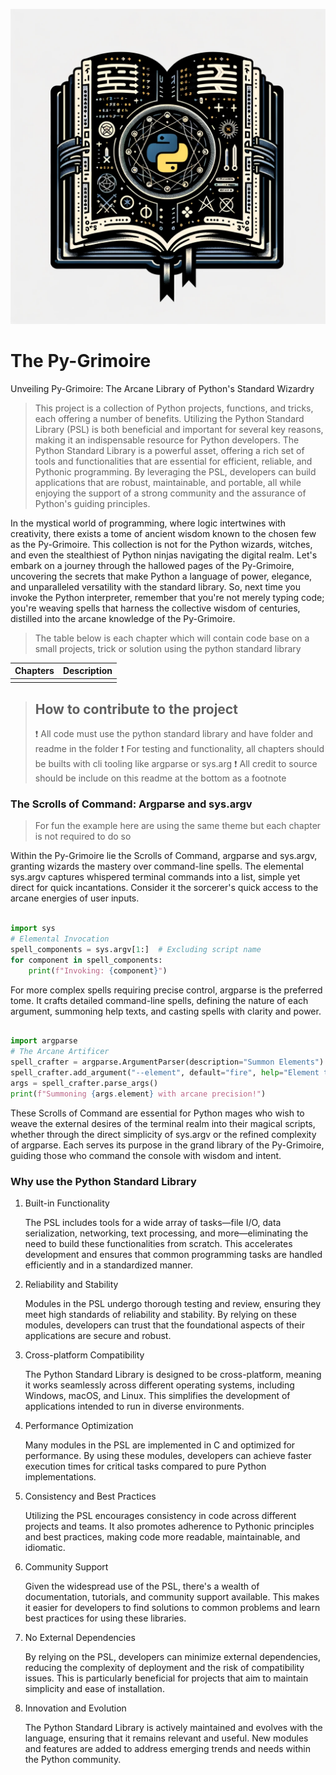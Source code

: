 ![Py-Grimoire](PythonGrimoire.png)

# The Py-Grimoire

Unveiling Py-Grimoire: The Arcane Library of Python's Standard Wizardry

> This project is a collection of Python projects, functions, and tricks, each offering a number of benefits. Utilizing the Python Standard Library (PSL) is both beneficial and important for several key reasons, making it an indispensable resource for Python developers. The Python Standard Library is a powerful asset, offering a rich set of tools and functionalities that are essential for efficient, reliable, and Pythonic programming. By leveraging the PSL, developers can build applications that are robust, maintainable, and portable, all while enjoying the support of a strong community and the assurance of Python's guiding principles.

In the mystical world of programming, where logic intertwines with creativity, there exists a tome of ancient wisdom known to the chosen few as the Py-Grimoire. This collection is not for the Python wizards, witches, and even the stealthiest of Python ninjas navigating the digital realm. Let's embark on a journey through the hallowed pages of the Py-Grimoire, uncovering the secrets that make Python a language of power, elegance, and unparalleled versatility with the standard library. So, next time you invoke the Python interpreter, remember that you're not merely typing code; you're weaving spells that harness the collective wisdom of centuries, distilled into the arcane knowledge of the Py-Grimoire.

> The table below is each chapter which will contain code base on a small projects, trick or solution using the python standard library


|Chapters |Description   |
|---------|--------------|
|         |              |



> ## How to contribute to the project
> :exclamation:  All code must use the python standard library and have folder and readme in the folder
> :exclamation:  For testing and functionality, all chapters should be builts with cli tooling like argparse or sys.arg
> :exclamation:  All credit to source should be include on this readme at the bottom as a footnote

### The Scrolls of Command: Argparse and sys.argv

> For fun the example here are using the same theme but each chapter is not required to do so

Within the Py-Grimoire lie the Scrolls of Command, argparse and sys.argv, granting wizards the mastery over command-line spells. The elemental sys.argv captures whispered terminal commands into a list, simple yet direct for quick incantations. Consider it the sorcerer's quick access to the arcane energies of user inputs.

```python

import sys
# Elemental Invocation
spell_components = sys.argv[1:]  # Excluding script name
for component in spell_components:
    print(f"Invoking: {component}")
```

For more complex spells requiring precise control, argparse is the preferred tome. It crafts detailed command-line spells, defining the nature of each argument, summoning help texts, and casting spells with clarity and power.

```python

import argparse
# The Arcane Artificer
spell_crafter = argparse.ArgumentParser(description="Summon Elements")
spell_crafter.add_argument("--element", default="fire", help="Element to summon.")
args = spell_crafter.parse_args()
print(f"Summoning {args.element} with arcane precision!")
```


These Scrolls of Command are essential for Python mages who wish to weave the external desires of the terminal realm into their magical scripts, whether through the direct simplicity of sys.argv or the refined complexity of argparse. Each serves its purpose in the grand library of the Py-Grimoire, guiding those who command the console with wisdom and intent.


### Why use the Python Standard Library

1. Built-in Functionality

    The PSL includes tools for a wide array of tasks—file I/O, data serialization, networking, text processing, and more—eliminating the need to build these functionalities from scratch. This accelerates development and ensures that common programming tasks are handled efficiently and in a standardized manner.

2. Reliability and Stability

    Modules in the PSL undergo thorough testing and review, ensuring they meet high standards of reliability and stability. By relying on these modules, developers can trust that the foundational aspects of their applications are secure and robust.

3. Cross-platform Compatibility

    The Python Standard Library is designed to be cross-platform, meaning it works seamlessly across different operating systems, including Windows, macOS, and Linux. This simplifies the development of applications intended to run in diverse environments.

4. Performance Optimization

    Many modules in the PSL are implemented in C and optimized for performance. By using these modules, developers can achieve faster execution times for critical tasks compared to pure Python implementations.

5. Consistency and Best Practices

    Utilizing the PSL encourages consistency in code across different projects and teams. It also promotes adherence to Pythonic principles and best practices, making code more readable, maintainable, and idiomatic.

6. Community Support

    Given the widespread use of the PSL, there's a wealth of documentation, tutorials, and community support available. This makes it easier for developers to find solutions to common problems and learn best practices for using these libraries.

7. No External Dependencies

    By relying on the PSL, developers can minimize external dependencies, reducing the complexity of deployment and the risk of compatibility issues. This is particularly beneficial for projects that aim to maintain simplicity and ease of installation.

8. Innovation and Evolution

    The Python Standard Library is actively maintained and evolves with the language, ensuring that it remains relevant and useful. New modules and features are added to address emerging trends and needs within the Python community.